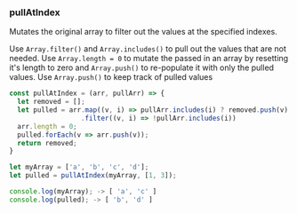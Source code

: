 ### pullAtIndex

Mutates the original array to filter out the values at the specified indexes.

Use `Array.filter()` and `Array.includes()` to pull out the values that are not needed.
Use `Array.length = 0` to mutate the passed in an array by resetting it's length to zero and `Array.push()` to re-populate it with only the pulled values.
Use `Array.push()` to keep track of pulled values

```js
const pullAtIndex = (arr, pullArr) => {
  let removed = [];
  let pulled = arr.map((v, i) => pullArr.includes(i) ? removed.push(v) : v)
                  .filter((v, i) => !pullArr.includes(i))
  arr.length = 0;
  pulled.forEach(v => arr.push(v));
  return removed;
}
```

```js
let myArray = ['a', 'b', 'c', 'd'];
let pulled = pullAtIndex(myArray, [1, 3]);

console.log(myArray); -> [ 'a', 'c' ]
console.log(pulled); -> [ 'b', 'd' ]
```
